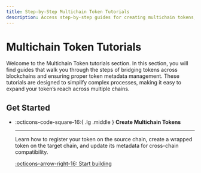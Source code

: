 ```yaml
---
title: Step-by-Step Multichain Token Tutorials
description: Access step-by-step guides for creating multichain tokens, bridging assets across chains, and managing token metadata with Wormhole.
---
```


# Multichain Token Tutorials

Welcome to the Multichain Token tutorials section. In this section, you will find guides that walk you through the steps of bridging tokens across blockchains and ensuring proper token metadata management. These tutorials are designed to simplify complex processes, making it easy to expand your token’s reach across multiple chains.

## Get Started

<div class="grid cards" markdown>

-   :octicons-code-square-16:{ .lg .middle } **Create Multichain Tokens**

    ---

    Learn how to register your token on the source chain, create a wrapped token on the target chain, and update its metadata for cross-chain compatibility.

    [:octicons-arrow-right-16: Start building](/docs/tutorials/multichain-assets/multichain-token/)

</div>